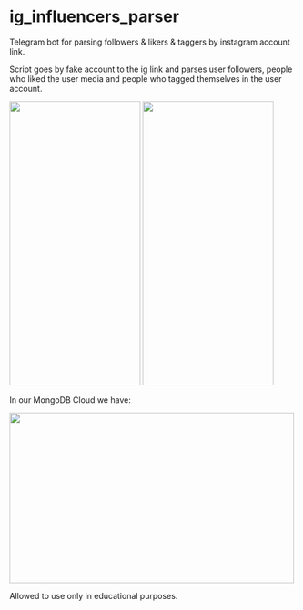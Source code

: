# ig_influencers_parser
Telegram bot for parsing followers &amp; likers &amp; taggers by instagram account link.

Script goes by fake account to the ig link and parses user followers, people who liked the user media and people who tagged themselves in the user account.

<p float="left">
<img src="https://user-images.githubusercontent.com/39332859/198285791-0fab580c-2114-4fb6-a643-7be609913e1c.png" width="230" height="500">
<img src="https://user-images.githubusercontent.com/39332859/198286112-e342fde2-d63b-4877-94fb-19f04a6fcb52.png" width="230" height="500">
</p>

In our MongoDB Cloud we have:

<img src="https://user-images.githubusercontent.com/39332859/198288222-a0af9b9e-44e8-4608-964b-56acd39505e8.png" width="500" height="300">


Allowed to use only in educational purposes.

